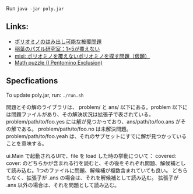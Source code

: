 Run
`java -jar poly.jar`

Links:
------
+ [ポリオミノのはみ出し可能な被覆問題](http://www.alg.cei.uec.ac.jp/itohiro/Games/Game100301.html#anchor3)
+ [稲葉のパズル研究室：1×5が覆えない](http://inabapuzzle.com/hirameki/suuri_7.html)
+ [mixi: ポリオミノを覆えないポリオミノを探す問題（仮題）](http://mixi.jp/view_bbs.pl?comm_id=3271312&id=49259367)
+ [Math puzzle (I Pentomino Exclusion)](http://www.mathpuzzle.com/23Dec2010.html)

Specfications
-------------
To update poly.jar, run:
`./run.sh`

問題とその解のライブラリは、
problem/ と ans/ 以下にある。problem 以下には問題ファイルがあり、その解決状況は拡張子で表されている。
problem/path/to/foo.yes には解が見つかっており、ans/path/to/foo.ans がその解である。
problem/path/to/foo.no は未解決問題。
problem/path/to/foo.yeah は、それのサブセットにすでに解が見つかっていることを意味する。

ui.Main で起動されるUIで、file を load した時の挙動について：
covered:
cover:
のどちらかが含まれる行を読むと、その後をそれぞれ問題、解候補として読み込む。1つのファイルに問題、解候補が複数含まれていても良い。
どちらもなく、拡張子が .ans の場合は、それを解候補として読み込む。
拡張子が .ans 以外の場合は、それを問題として読み込む。
